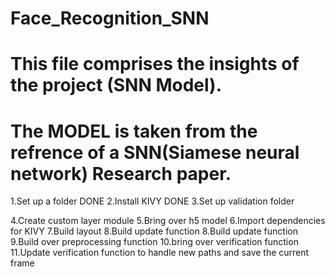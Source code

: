 # Face_Recognition_SNN
# This file comprises the insights of the project (SNN Model).
# The MODEL is taken from the refrence of a SNN(Siamese neural network) Research paper. 

1.Set up a folder  DONE
2.Install KIVY  DONE
3.Set up validation folder

4.Create custom layer module
5.Bring over h5 model
6.Import dependencies for KIVY
7.Build layout
8.Build update function
8.Build update function
9.Build over preprocessing function
10.bring over verification function
11.Update verification function to handle new paths and save the current frame














